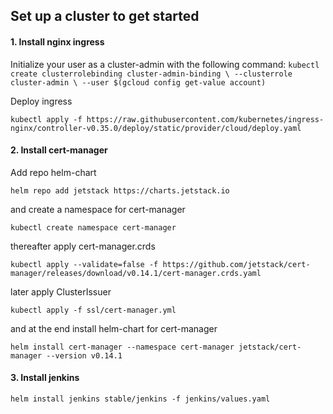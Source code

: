 ## Set up a cluster to get started

#### 1. Install nginx ingress

Initialize your user as a cluster-admin with the following command: 
`kubectl create clusterrolebinding cluster-admin-binding \
  --clusterrole cluster-admin \
  --user $(gcloud config get-value account)
`

Deploy ingress

`kubectl apply -f https://raw.githubusercontent.com/kubernetes/ingress-nginx/controller-v0.35.0/deploy/static/provider/cloud/deploy.yaml
`

#### 2. Install cert-manager

Add repo helm-chart

`helm repo add jetstack https://charts.jetstack.io`

and create a namespace for cert-manager

`kubectl create namespace cert-manager`

thereafter apply cert-manager.crds

`kubectl apply --validate=false -f https://github.com/jetstack/cert-manager/releases/download/v0.14.1/cert-manager.crds.yaml`

later apply ClusterIssuer

`kubectl apply -f ssl/cert-manager.yml`

and at the end install helm-chart for cert-manager

`helm install cert-manager --namespace cert-manager jetstack/cert-manager --version v0.14.1`

#### 3. Install jenkins

`helm install jenkins stable/jenkins -f jenkins/values.yaml`


